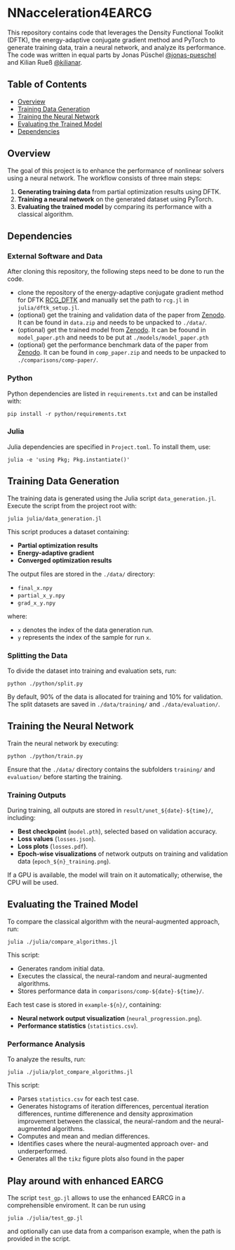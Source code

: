# NNacceleration4EARCG

This repository contains code that leverages the Density Functional Toolkit (DFTK), the energy-adaptive conjugate gradient method and PyTorch to generate training data, train a neural network, and analyze its performance. The code was written in equal parts by Jonas Püschel [@jonas-pueschel](https://github.com/jonas-pueschel) and Kilian Rueß [@kilianar](https://github.com/kilianar).

## Table of Contents
- [Overview](#overview)
- [Training Data Generation](#training-data-generation)
- [Training the Neural Network](#training-the-neural-network)
- [Evaluating the Trained Model](#evaluating-the-trained-model)
- [Dependencies](#dependencies)

## Overview
The goal of this project is to enhance the performance of nonlinear solvers using a neural network. The workflow consists of three main steps:
1. **Generating training data** from partial optimization results using DFTK.
2. **Training a neural network** on the generated dataset using PyTorch.
3. **Evaluating the trained model** by comparing its performance with a classical algorithm.


## Dependencies

### External Software and Data

After cloning this repository, the following steps need to be done to run the code.
- clone the repository of the energy-adaptive conjugate gradient method for DFTK [RCG_DFTK](https://github.com/jonas-pueschel/RCG_DFTK) and manually set the path to `rcg.jl` in `julia/dftk_setup.jl`.
- (optional) get the training and validation data of the paper from [Zenodo](). It can be found in `data.zip` and needs to be unpacked to `./data/`.
- (optional) get the trained model from [Zenodo](). It can be foound in `model_paper.pth` and needs to be put at `./models/model_paper.pth`
- (optional) get the performance benchmark data of the paper from [Zenodo](). It can be found in `comp_paper.zip` and needs to be unpacked to `./comparisons/comp-paper/`.

### Python
Python dependencies are listed in `requirements.txt` and can be installed with:

```shell
pip install -r python/requirements.txt
```

### Julia
Julia dependencies are specified in `Project.toml`. To install them, use:

```shell
julia -e 'using Pkg; Pkg.instantiate()'
```

## Training Data Generation
The training data is generated using the Julia script `data_generation.jl`. Execute the script from the project root with:

```shell
julia julia/data_generation.jl
```

This script produces a dataset containing:
- **Partial optimization results**
- **Energy-adaptive gradient**
- **Converged optimization results**

The output files are stored in the `./data/` directory:
- `final_x.npy`
- `partial_x_y.npy`
- `grad_x_y.npy`

where:
- `x` denotes the index of the data generation run.
- `y` represents the index of the sample for run `x`.

### Splitting the Data
To divide the dataset into training and evaluation sets, run:

```shell
python ./python/split.py
```

By default, 90% of the data is allocated for training and 10% for validation. The split datasets are saved in `./data/training/` and `./data/evaluation/`.

## Training the Neural Network
Train the neural network by executing:

```shell
python ./python/train.py
```

Ensure that the `./data/` directory contains the subfolders `training/` and `evaluation/` before starting the training.

### Training Outputs
During training, all outputs are stored in `result/unet_${date}-${time}/`, including:
- **Best checkpoint** (`model.pth`), selected based on validation accuracy.
- **Loss values** (`losses.json`).
- **Loss plots** (`losses.pdf`).
- **Epoch-wise visualizations** of network outputs on training and validation data (`epoch_${n}_training.png`).

If a GPU is available, the model will train on it automatically; otherwise, the CPU will be used. 

## Evaluating the Trained Model
To compare the classical algorithm with the neural-augmented approach, run:

```shell
julia ./julia/compare_algorithms.jl
```

This script:
- Generates random initial data.
- Executes the classical, the neural-random and neural-augmented algorithms.
- Stores performance data in `comparisons/comp-${date}-${time}/`.

Each test case is stored in `example-${n}/`, containing:
- **Neural network output visualization** (`neural_progression.png`).
- **Performance statistics** (`statistics.csv`).

### Performance Analysis
To analyze the results, run:

```shell
julia ./julia/plot_compare_algorithms.jl
```

This script:
- Parses `statistics.csv` for each test case.
- Generates histograms of iteration differences, percentual iteration differences, runtime differenence and density approximation improvement between the classical, the neural-random and the neural-augmented algorithms.
- Computes and mean and median differences.
- Identifies cases where the neural-augmented approach over- and underperformed.
- Generates all the `tikz` figure plots also found in the paper

## Play around with enhanced EARCG

The script `test_gp.jl` allows to use the enhanced EARCG in a comprehensible enviroment. It can be run using
```shell
julia ./julia/test_gp.jl
```
and optionally can use data from a comparison example, when the path is provided in the script. 

